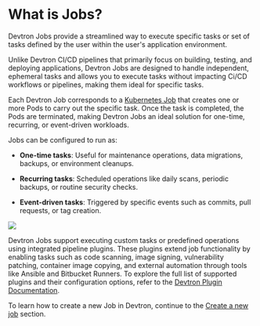 # What is Jobs?

Devtron Jobs provide a streamlined way to execute specific tasks or set of tasks defined by the user within the user's application environment.

Unlike Devtron CI/CD pipelines that primarily focus on building, testing, and deploying applications, Devtron Jobs are designed to handle independent, ephemeral tasks and allows you to execute tasks without impacting Ci/CD workflows or pipelines, making them ideal for specific tasks.

Each Devtron Job corresponds to a [Kubernetes Job](https://kubernetes.io/docs/concepts/workloads/controllers/job/) that creates one or more Pods to carry out the specific task. Once the task is completed, the Pods are terminated, making Devtron Jobs an ideal solution for one-time, recurring, or event-driven workloads.

Jobs can be configured to run as:

* **One-time tasks**: Useful for maintenance operations, data migrations, backups, or environment cleanups.

* **Recurring tasks**: Scheduled operations like daily scans, periodic backups, or routine security checks.

* **Event-driven tasks**: Triggered by specific events such as commits, pull requests, or tag creation.

 ![](https://devtron-public-asset.s3.us-east-2.amazonaws.com/images/create-job/jobs.jpg)

Devtron Jobs support executing custom tasks or predefined operations using integrated pipeline plugins. These plugins extend job functionality by enabling tasks such as code scanning, image signing, vulnerability patching, container image copying, and external automation through tools like Ansible and Bitbucket Runners. To explore the full list of supported plugins and their configuration options, refer to the [Devtron Plugin Documentation]().

To learn how to create a new Job in Devtron, continue to the [Create a new job](./create-a-new-job.md) section.